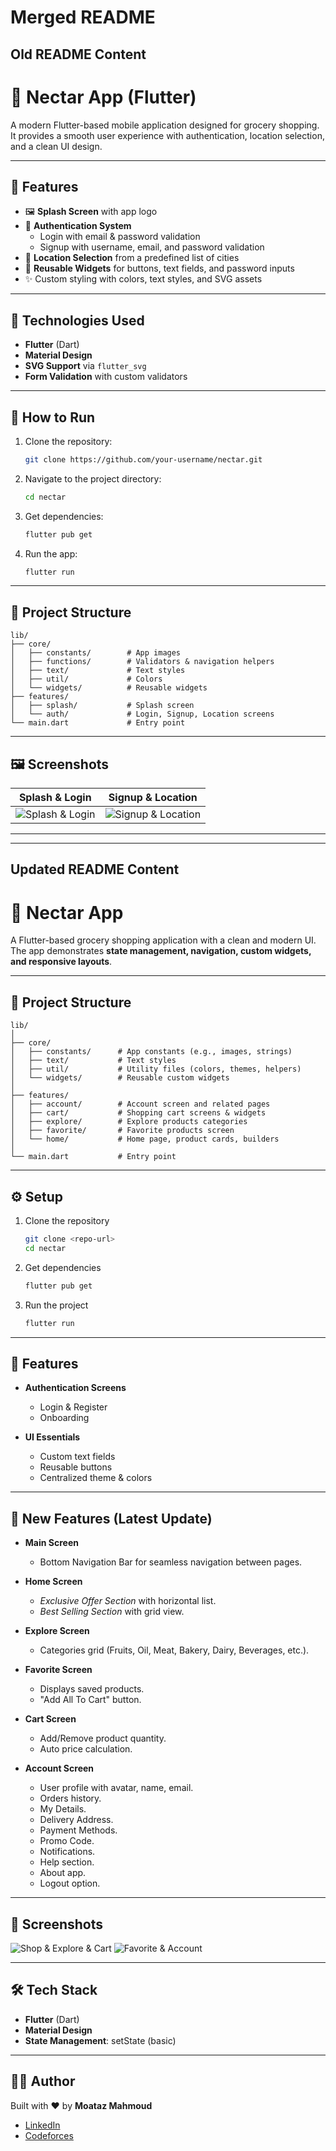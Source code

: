 # Merged README

## Old README Content

# 🥕 Nectar App (Flutter)

A modern Flutter-based mobile application designed for grocery shopping.  
It provides a smooth user experience with authentication, location selection, and a clean UI design.

---

## 📌 Features

- 🖼️ **Splash Screen** with app logo  
- 🔐 **Authentication System**  
  - Login with email & password validation  
  - Signup with username, email, and password validation  
- 📍 **Location Selection** from a predefined list of cities  
- 🎨 **Reusable Widgets** for buttons, text fields, and password inputs  
- ✨ Custom styling with colors, text styles, and SVG assets  

---

## 🔧 Technologies Used

- **Flutter** (Dart)  
- **Material Design**  
- **SVG Support** via `flutter_svg`  
- **Form Validation** with custom validators  

---

## 🚀 How to Run

1. Clone the repository:
   ```bash
   git clone https://github.com/your-username/nectar.git
   ```
2. Navigate to the project directory:
   ```bash
   cd nectar
   ```
3. Get dependencies:
   ```bash
   flutter pub get
   ```
4. Run the app:
   ```bash
   flutter run
   ```

---

## 📂 Project Structure

```
lib/
├── core/
│   ├── constants/        # App images
│   ├── functions/        # Validators & navigation helpers
│   ├── text/             # Text styles
│   ├── util/             # Colors
│   └── widgets/          # Reusable widgets
├── features/
│   ├── splash/           # Splash screen
│   └── auth/             # Login, Signup, Location screens
└── main.dart             # Entry point
```

---

## 🖼️ Screenshots  

| Splash & Login | Signup & Location |
|----------------|-------------------|
| ![Splash & Login](first_screen.jpg) | ![Signup & Location](second_screen.jpg) |

---

 


---

## Updated README Content

# 🛒 Nectar App

A Flutter-based grocery shopping application with a clean and modern UI.  
The app demonstrates **state management, navigation, custom widgets, and responsive layouts**.  

---

## 📂 Project Structure

```
lib/
│
├── core/
│   ├── constants/      # App constants (e.g., images, strings)
│   ├── text/           # Text styles
│   ├── util/           # Utility files (colors, themes, helpers)
│   └── widgets/        # Reusable custom widgets
│
├── features/
│   ├── account/        # Account screen and related pages
│   ├── cart/           # Shopping cart screens & widgets
│   ├── explore/        # Explore products categories
│   ├── favorite/       # Favorite products screen
│   └── home/           # Home page, product cards, builders
│
└── main.dart           # Entry point
```

---

## ⚙️ Setup

1. Clone the repository
   ```bash
   git clone <repo-url>
   cd nectar
   ```

2. Get dependencies
   ```bash
   flutter pub get
   ```

3. Run the project
   ```bash
   flutter run
   ```

---

## 📱 Features

- **Authentication Screens**  
  - Login & Register  
  - Onboarding  

- **UI Essentials**  
  - Custom text fields  
  - Reusable buttons  
  - Centralized theme & colors  

---

## 🚀 New Features (Latest Update)

- **Main Screen**  
  - Bottom Navigation Bar for seamless navigation between pages.  

- **Home Screen**  
  - *Exclusive Offer Section* with horizontal list.  
  - *Best Selling Section* with grid view.  

- **Explore Screen**  
  - Categories grid (Fruits, Oil, Meat, Bakery, Dairy, Beverages, etc.).  

- **Favorite Screen**  
  - Displays saved products.  
  - "Add All To Cart" button.  

- **Cart Screen**  
  - Add/Remove product quantity.  
  - Auto price calculation.  

- **Account Screen**  
  - User profile with avatar, name, email.  
  - Orders history.  
  - My Details.  
  - Delivery Address.  
  - Payment Methods.  
  - Promo Code.  
  - Notifications.  
  - Help section.  
  - About app.  
  - Logout option.  

---

## 📸 Screenshots

![Shop & Explore & Cart ](https://github.com/Moataz-Elgazzar/Nectar_App/blob/main/third_screen.png)
![Favorite & Account ]([forth_screen.jpg](https://github.com/Moataz-Elgazzar/Nectar_App/blob/main/forth_screen.png))

---

## 🛠️ Tech Stack

- **Flutter** (Dart)  
- **Material Design**  
- **State Management**: setState (basic)  

---

## 👨‍💻 Author

Built with ❤️ by **Moataz Mahmoud**  

- [LinkedIn](https://www.linkedin.com/in/moataz-mahmoud-a2a548a6/)  
- [Codeforces](https://codeforces.com/profile/El-Gazzar) 
